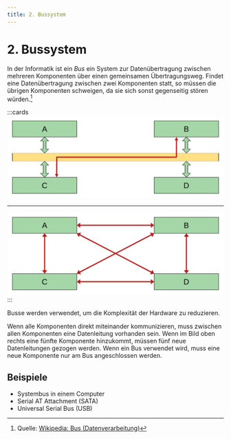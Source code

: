 ```yaml
---
title: 2. Bussystem
---
```


# 2. Bussystem

In der Informatik ist ein *Bus* ein System zur Datenübertragung zwischen mehreren Komponenten über einen gemeinsamen Übertragungsweg. Findet eine Datenübertragung zwischen zwei Komponenten statt, so müssen die übrigen Komponenten schweigen, da sie sich sonst gegenseitig stören würden.[^1]

:::cards
![Datenübertragung mit Bus](images/02-bus-1.svg)
***
![Datenübertragung ohne Bus](images/02-bus-2.svg)
:::

Busse werden verwendet, um die Komplexität der Hardware zu reduzieren.

Wenn alle Komponenten direkt miteinander kommunizieren, muss zwischen allen Komponenten eine Datenleitung vorhanden sein. Wenn im Bild oben rechts eine fünfte Komponente hinzukommt, müssen fünf neue Datenleitungen gezogen werden. Wenn ein Bus verwendet wird, muss eine neue Komponente nur am Bus angeschlossen werden.

## Beispiele

- Systembus in einem Computer
- Serial AT Attachment (SATA)
- Universal Serial Bus (USB)

[^1]: Quelle: [Wikipedia: Bus (Datenverarbeitung)](https://de.wikipedia.org/wiki/Bus_(Datenverarbeitung))
